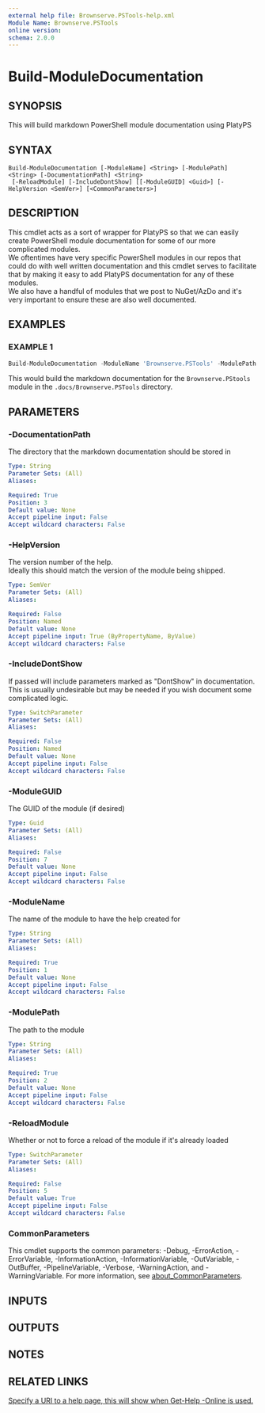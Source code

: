 ```yaml
---
external help file: Brownserve.PSTools-help.xml
Module Name: Brownserve.PSTools
online version:
schema: 2.0.0
---
```


# Build-ModuleDocumentation

## SYNOPSIS
This will build markdown PowerShell module documentation using PlatyPS

## SYNTAX

```
Build-ModuleDocumentation [-ModuleName] <String> [-ModulePath] <String> [-DocumentationPath] <String>
 [-ReloadModule] [-IncludeDontShow] [[-ModuleGUID] <Guid>] [-HelpVersion <SemVer>] [<CommonParameters>]
```

## DESCRIPTION
This cmdlet acts as a sort of wrapper for PlatyPS so that we can easily create PowerShell module documentation for some of our more complicated modules.  
We oftentimes have very specific PowerShell modules in our repos that could do with well written documentation and this cmdlet serves to facilitate that by making it easy to add PlatyPS documentation for any of these modules.  
We also have a handful of modules that we post to NuGet/AzDo and it's very important to ensure these are also well documented.

## EXAMPLES

### EXAMPLE 1
```powershell
Build-ModuleDocumentation -ModuleName 'Brownserve.PSTools' -ModulePath './Module/Brownserve.PSTools.psm1' -DocumentationPath './.docs'
```

This would build the markdown documentation for the `Brownserve.PStools` module in the `.docs/Brownserve.PSTools` directory.

## PARAMETERS

### -DocumentationPath
The directory that the markdown documentation should be stored in

```yaml
Type: String
Parameter Sets: (All)
Aliases:

Required: True
Position: 3
Default value: None
Accept pipeline input: False
Accept wildcard characters: False
```

### -HelpVersion
The version number of the help.  
Ideally this should match the version of the module being shipped.

```yaml
Type: SemVer
Parameter Sets: (All)
Aliases:

Required: False
Position: Named
Default value: None
Accept pipeline input: True (ByPropertyName, ByValue)
Accept wildcard characters: False
```

### -IncludeDontShow
If passed will include parameters marked as "DontShow" in documentation.
This is usually undesirable but may be needed if you wish document some complicated logic.

```yaml
Type: SwitchParameter
Parameter Sets: (All)
Aliases:

Required: False
Position: Named
Default value: None
Accept pipeline input: False
Accept wildcard characters: False
```

### -ModuleGUID
The GUID of the module (if desired)

```yaml
Type: Guid
Parameter Sets: (All)
Aliases:

Required: False
Position: 7
Default value: None
Accept pipeline input: False
Accept wildcard characters: False
```

### -ModuleName
The name of the module to have the help created for

```yaml
Type: String
Parameter Sets: (All)
Aliases:

Required: True
Position: 1
Default value: None
Accept pipeline input: False
Accept wildcard characters: False
```

### -ModulePath
The path to the module

```yaml
Type: String
Parameter Sets: (All)
Aliases:

Required: True
Position: 2
Default value: None
Accept pipeline input: False
Accept wildcard characters: False
```

### -ReloadModule
Whether or not to force a reload of the module if it's already loaded

```yaml
Type: SwitchParameter
Parameter Sets: (All)
Aliases:

Required: False
Position: 5
Default value: True
Accept pipeline input: False
Accept wildcard characters: False
```

### CommonParameters
This cmdlet supports the common parameters: -Debug, -ErrorAction, -ErrorVariable, -InformationAction, -InformationVariable, -OutVariable, -OutBuffer, -PipelineVariable, -Verbose, -WarningAction, and -WarningVariable. For more information, see [about_CommonParameters](http://go.microsoft.com/fwlink/?LinkID=113216).

## INPUTS

## OUTPUTS

## NOTES

## RELATED LINKS

[Specify a URI to a help page, this will show when Get-Help -Online is used.]()

